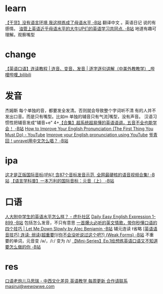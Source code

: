 # learn
[【干货】没有语言环境 我这样练成了母语水平 -B站](https://www.bilibili.com/video/BV19y4y1W7q7/)
	翻译中文 。英语日记 说的有感情。
[油管上英语近乎母语水平的大牛UP们的英语学习共同点. -B站](https://www.bilibili.com/video/BV1N64y1o7X6/)
	地道有趣可理解。观察嘴型
# change
[【英语口语】连读教程 | 连音、变音、发音 | 逐字逐句讲解（中美外教教学）_哔哩哔哩_bilibili](https://www.bilibili.com/video/BV1hE411L7EG/?spm_id_from=333.788.b_7265636f5f6c697374.48)

# 发音
杰姆斯
每个单独的音，都要发全发清。否则就会导致整个字词听不清
有的人并不发出口音。而是只有嘴型。比如m
单独的辅音只有气流|嘴型，没有声音。
汉语习惯性把辅音发成"辅音+e"
4+[【合集】超系统超易懂的英语语调，五音不全也能学会！ -B站](https://www.bilibili.com/video/BV1G3411e74B)
[How to Improve Your English Pronunciation (The First Thing You Must Do) - YouTube](https://www.youtube.com/watch?v=5l-fo-d0gt8)
[Improve your English pronunciation using YouTube](https://youglish.com/)
[爷青回！unravel用中文怎么唱？ -B站](https://www.bilibili.com/video/BV1AK411F7GD)
# ipa
[这才是正版国际音标(IPA)! 含87个音标发音示范, 全网最硬核的语音视频合集! -B站](https://www.bilibili.com/video/BV1QA411i7Yf?p=1)
[【语言学科普】一本万利的国际音标：元音（上） -B站](https://www.bilibili.com/video/BV1VW411a7hB)

# 口语
[人大附中学生的英语水平怎么样？ - 虎扑社区](https://bbs.hupu.com/42318448.html)
[Daily Easy English Expression 1-899 -B站](https://www.bilibili.com/video/BV1H7411r7Lp)
	包括怎么发音，不只有意思
[一首爆火必听的英文情歌，带你秒懂口语的四个技巧 | Let Me Down Slowly by Alec Benjamin -B站](https://www.bilibili.com/video/BV1q54y1r7kx)
	辅元连读 t省略
[[英语语音技巧] 连读: 弱读(超重要!)(你不会没听说过这个吧?) (Weak Forms) -B站](https://www.bilibili.com/video/BV11z4y197Cr)
	不重要的单词，元音变 /ə/，/i:/ 变为 /ɪ/
[【Mini-Series】Ep.1给想练英语口语又不知道要怎么做的你 -B站](https://www.bilibili.com/video/BV1GE411c7en)

# res
[口语老炮儿马思瑞 - 中西文化差异 英语教学 每周更新 合作请联系 masirui@wewowwe.com](https://space.bilibili.com/24801003)
